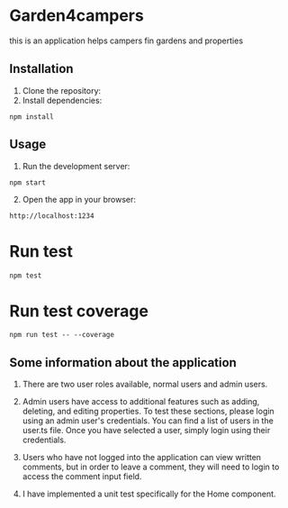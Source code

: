 # Garden4campers

this is an application helps campers fin gardens and properties

## Installation

1. Clone the repository:
2. Install dependencies:

```
npm install
```

## Usage

1. Run the development server:

```
npm start
```

2. Open the app in your browser:

```
http://localhost:1234
```

# Run test

```
npm test
```

# Run test coverage

```
npm run test -- --coverage

```

## Some information about the application

1. There are two user roles available, normal users and admin users.

2. Admin users have access to additional features such as adding, deleting, and editing properties. To test these sections, please login using an admin user's credentials. You can find a list of users in the user.ts file. Once you have selected a user, simply login using their credentials.

3. Users who have not logged into the application can view written comments, but in order to leave a comment, they will need to login to access the comment input field.

4. I have implemented a unit test specifically for the Home component.
